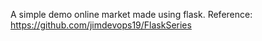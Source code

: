 A simple demo online market made using flask.
Reference: https://github.com/jimdevops19/FlaskSeries
